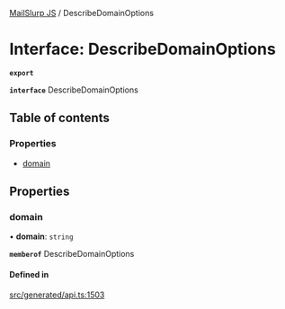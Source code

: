 [MailSlurp JS](../README.md) / DescribeDomainOptions

# Interface: DescribeDomainOptions

**`export`**

**`interface`** DescribeDomainOptions

## Table of contents

### Properties

- [domain](DescribeDomainOptions.md#domain)

## Properties

### domain

• **domain**: `string`

**`memberof`** DescribeDomainOptions

#### Defined in

[src/generated/api.ts:1503](https://github.com/mailslurp/mailslurp-client/blob/8c02983/src/generated/api.ts#L1503)
